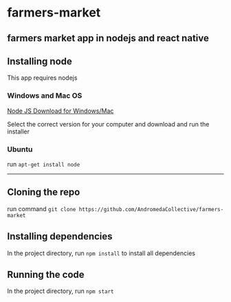 # farmers-market
farmers market app in nodejs and react native
---
## Installing node
This app requires nodejs
### Windows and Mac OS
[Node JS Download for Windows/Mac](https://nodejs.org/en/download/)

Select the correct version for your computer and download and run the installer

### Ubuntu
run `apt-get install node`

---
## Cloning the repo

run command `git clone https://github.com/AndromedaCollective/farmers-market`

## Installing dependencies
In the project directory, run `npm install` to install all dependencies

## Running the code
In the project directory, run `npm start`

